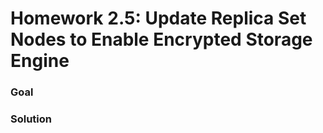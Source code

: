 # Homework 2.5: Update Replica Set Nodes to Enable Encrypted Storage Engine

### Goal



### Solution


